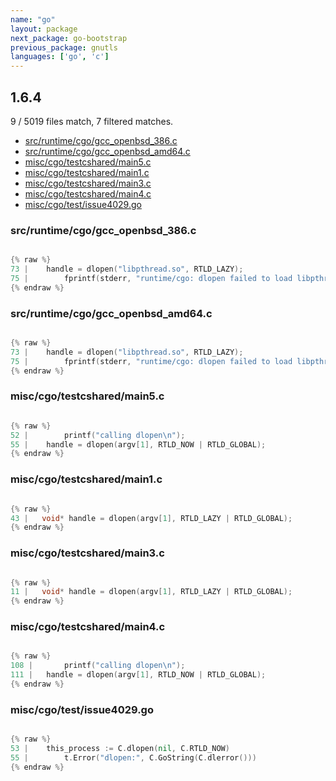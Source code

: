 ```yaml
---
name: "go"
layout: package
next_package: go-bootstrap
previous_package: gnutls
languages: ['go', 'c']
---
```

## 1.6.4
9 / 5019 files match, 7 filtered matches.

 - [src/runtime/cgo/gcc_openbsd_386.c](#srcruntimecgogcc_openbsd_386c)
 - [src/runtime/cgo/gcc_openbsd_amd64.c](#srcruntimecgogcc_openbsd_amd64c)
 - [misc/cgo/testcshared/main5.c](#misccgotestcsharedmain5c)
 - [misc/cgo/testcshared/main1.c](#misccgotestcsharedmain1c)
 - [misc/cgo/testcshared/main3.c](#misccgotestcsharedmain3c)
 - [misc/cgo/testcshared/main4.c](#misccgotestcsharedmain4c)
 - [misc/cgo/test/issue4029.go](#misccgotestissue4029go)

### src/runtime/cgo/gcc_openbsd_386.c

```c

{% raw %}
73 | 	handle = dlopen("libpthread.so", RTLD_LAZY);
75 | 		fprintf(stderr, "runtime/cgo: dlopen failed to load libpthread: %s\n", dlerror());
{% endraw %}

```
### src/runtime/cgo/gcc_openbsd_amd64.c

```c

{% raw %}
73 | 	handle = dlopen("libpthread.so", RTLD_LAZY);
75 | 		fprintf(stderr, "runtime/cgo: dlopen failed to load libpthread: %s\n", dlerror());
{% endraw %}

```
### misc/cgo/testcshared/main5.c

```c

{% raw %}
52 | 		printf("calling dlopen\n");
55 | 	handle = dlopen(argv[1], RTLD_NOW | RTLD_GLOBAL);
{% endraw %}

```
### misc/cgo/testcshared/main1.c

```c

{% raw %}
43 |   void* handle = dlopen(argv[1], RTLD_LAZY | RTLD_GLOBAL);
{% endraw %}

```
### misc/cgo/testcshared/main3.c

```c

{% raw %}
11 |   void* handle = dlopen(argv[1], RTLD_LAZY | RTLD_GLOBAL);
{% endraw %}

```
### misc/cgo/testcshared/main4.c

```c

{% raw %}
108 | 		printf("calling dlopen\n");
111 | 	handle = dlopen(argv[1], RTLD_NOW | RTLD_GLOBAL);
{% endraw %}

```
### misc/cgo/test/issue4029.go

```go

{% raw %}
53 | 	this_process := C.dlopen(nil, C.RTLD_NOW)
55 | 		t.Error("dlopen:", C.GoString(C.dlerror()))
{% endraw %}

```